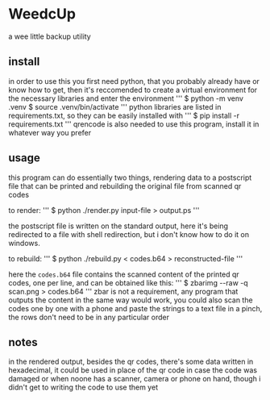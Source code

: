 # WeedcUp
a wee little backup utility

## install

in order to use this you first need python, that you probably already have or know how to get,
then it's reccomended to create a virtual environment for the necessary libraries and enter the environment
'''
$ python -m venv .venv
$ source .venv/bin/activate
'''
python libraries are listed in requirements.txt, so they can be easily installed with
'''
$ pip install -r requirements.txt
'''
qrencode is also needed to use this program, install it in whatever way you prefer

## usage

this program can do essentially two things, rendering data to a postscript file that can be printed and rebuilding the original file from scanned qr codes

to render:
'''
$ python ./render.py input-file > output.ps
'''

the postscript file is written on the standard output, here it's being redirected to a file with shell redirection, but i don't know how to do it on windows.  


to rebuild:
'''
$ python ./rebuild.py < codes.b64 > reconstructed-file 
'''

here the `codes.b64` file contains the scanned content of the printed qr codes, one per line, and can be obtained like this:
'''
$ zbarimg --raw -q scan.png > codes.b64
'''
zbar is not a requirement, any program that outputs the content in the same way would work, you could also scan the codes one by one with a phone and paste the strings to a text file in a pinch, the rows don't need to be in any particular order

## notes
in the rendered output, besides the qr codes, there's some data written in hexadecimal, it could be used in place of the qr code in case the code was damaged or when noone has a scanner, camera or phone on hand, though i didn't get to writing the code to use them yet
